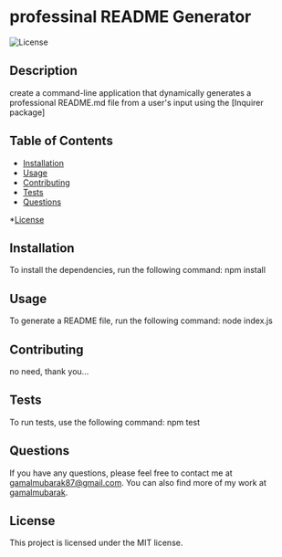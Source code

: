 # professinal README Generator

  ![License](https://img.shields.io/badge/License-MIT-blue.svg)


  ## Description
  create a command-line application that dynamically generates a professional README.md file from a user's input using the [Inquirer package]

  ## Table of Contents

  * [Installation](#installation)
  * [Usage](#usage)
  * [Contributing](#contributing)
  * [Tests](#tests)
  * [Questions](#questions)
  
*[License](#license)


  ## Installation
  To install the dependencies, run the following command: npm install

  ## Usage
  To generate a README file, run the following command: node index.js

  ## Contributing
  no need, thank you...

  ## Tests
  To run tests, use the following command: npm test

  ## Questions
  If you have any questions, please feel free to contact me at gamalmubarak87@gmail.com. You can also find more of my work at [gamalmubarak](https://github.com/gamalmubarak).
  ## License
  This project is licensed under the MIT license.

